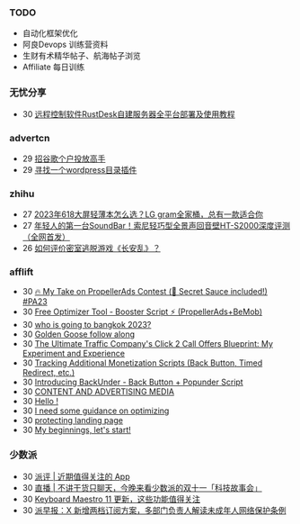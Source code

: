 ### TODO
-  自动化框架优化
-  阿良Devops 训练营资料
-  生财有术精华帖子、航海帖子浏览
-  Affiliate 每日训练

### 无忧分享
<!-- ruyo:START -->
-  30 [远程控制软件RustDesk自建服务器全平台部署及使用教程](https://51.ruyo.net/18517.html)<!-- ruyo:END -->

### advertcn
<!-- advertcn:START -->
-  29 [招谷歌个户投放高手](https://www.advertcn.com/forum.php?mod=viewthread&tid=112740)
-  29 [寻找一个wordpress目录插件](https://www.advertcn.com/forum.php?mod=viewthread&tid=112736)<!-- advertcn:END -->

### zhihu
<!-- zhihu:START -->
-  27 [2023年618大屏轻薄本怎么选？LG gram全家桶，总有一款适合你](http://zhuanlan.zhihu.com/p/632641888?utm_campaign=rss&utm_medium=rss&utm_source=rss&utm_content=title)
-  27 [年轻人的第一台SoundBar！索尼轻巧型全景声回音壁HT-S2000深度评测（全网首发）](http://zhuanlan.zhihu.com/p/630990296?utm_campaign=rss&utm_medium=rss&utm_source=rss&utm_content=title)
-  26 [如何评价密室逃脱游戏《长安乱》？](http://www.zhihu.com/question/563950552/answer/3045961312?utm_campaign=rss&utm_medium=rss&utm_source=rss&utm_content=title)<!-- zhihu:END -->

### afflift
<!-- afflift:START -->
-  30 [🔥 My Take on PropellerAds Contest &lpar;🍅 Secret Sauce included!&rpar; #PA23](https://afflift.com/f/threads/%F0%9F%94%A5-my-take-on-propellerads-contest-%F0%9F%8D%85-secret-sauce-included-pa23.11642/)
-  30 [Free Optimizer Tool - Booster Script ⚡ &lpar;PropellerAds+BeMob&rpar;](https://afflift.com/f/threads/free-optimizer-tool-booster-script-%E2%9A%A1-propellerads-bemob.10601/)
-  30 [who is going to bangkok 2023?](https://afflift.com/f/threads/who-is-going-to-bangkok-2023.11889/)
-  30 [Golden Goose follow along](https://afflift.com/f/threads/golden-goose-follow-along.11821/)
-  30 [The Ultimate Traffic Company&#39;s Click 2 Call Offers Blueprint: My Experiment and Experience](https://afflift.com/f/threads/the-ultimate-traffic-companys-click-2-call-offers-blueprint-my-experiment-and-experience.11745/)
-  30 [Tracking Additional Monetization Scripts &lpar;Back Button, Timed Redirect, etc.&rpar;](https://afflift.com/f/threads/tracking-additional-monetization-scripts-back-button-timed-redirect-etc.5121/)
-  30 [Introducing BackUnder - Back Button + Popunder Script](https://afflift.com/f/threads/introducing-backunder-back-button-popunder-script.10073/)
-  30 [CONTENT AND ADVERTISING MEDIA](https://afflift.com/f/threads/content-and-advertising-media.11793/)
-  30 [Hello !](https://afflift.com/f/threads/hello.11873/)
-  30 [I need some guidance on optimizing](https://afflift.com/f/threads/i-need-some-guidance-on-optimizing.11788/)
-  30 [protecting landing page](https://afflift.com/f/threads/protecting-landing-page.11838/)
-  30 [My beginnings, let&#39;s start!](https://afflift.com/f/threads/my-beginnings-lets-start.11877/)<!-- afflift:END -->

### 少数派
<!-- sspai:START -->
-  30 [派评 | 近期值得关注的 App](https://sspai.com/post/83965)
-  30 [直播 | 不讲干货只聊天，今晚来看少数派的双十一「科技故事会」](https://sspai.com/post/83934)
-  30 [Keyboard Maestro 11 更新，这些功能值得关注](https://sspai.com/post/83932)
-  30 [派早报：X 新增两档订阅方案，多部门负责人解读未成年人网络保护条例](https://sspai.com/post/83931)<!-- sspai:END -->
